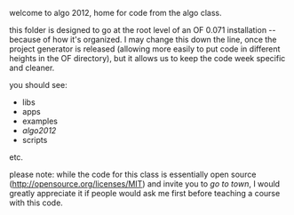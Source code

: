 welcome to algo 2012, home for code from the algo class. 

this folder is designed to go at the root level of an OF 0.071 installation -- because of how it's organized.   I may change this down the line, once the project generator is released (allowing more easily to put code in different heights in the OF directory), but it allows us to keep the code week specific and cleaner.

you should see: 

* libs
* apps
* examples
* *algo2012*
* scripts

etc. 

please note: while the code for this class is essentially open source (http://opensource.org/licenses/MIT) and invite you to *go to town*, I would greatly appreciate it if people would ask me first before teaching a course with this code. 
